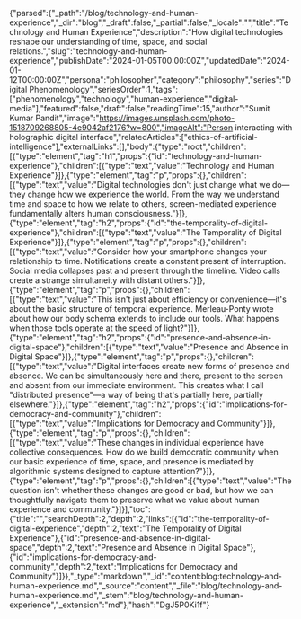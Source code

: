 {"parsed":{"_path":"/blog/technology-and-human-experience","_dir":"blog","_draft":false,"_partial":false,"_locale":"","title":"Technology and Human Experience","description":"How digital technologies reshape our understanding of time, space, and social relations.","slug":"technology-and-human-experience","publishDate":"2024-01-05T00:00:00Z","updatedDate":"2024-01-12T00:00:00Z","persona":"philosopher","category":"philosophy","series":"Digital Phenomenology","seriesOrder":1,"tags":["phenomenology","technology","human-experience","digital-media"],"featured":false,"draft":false,"readingTime":15,"author":"Sumit Kumar Pandit","image":"https://images.unsplash.com/photo-1518709268805-4e9042af2176?w=800","imageAlt":"Person interacting with holographic digital interface","relatedArticles":["ethics-of-artificial-intelligence"],"externalLinks":[],"body":{"type":"root","children":[{"type":"element","tag":"h1","props":{"id":"technology-and-human-experience"},"children":[{"type":"text","value":"Technology and Human Experience"}]},{"type":"element","tag":"p","props":{},"children":[{"type":"text","value":"Digital technologies don't just change what we do—they change how we experience the world. From the way we understand time and space to how we relate to others, screen-mediated experience fundamentally alters human consciousness."}]},{"type":"element","tag":"h2","props":{"id":"the-temporality-of-digital-experience"},"children":[{"type":"text","value":"The Temporality of Digital Experience"}]},{"type":"element","tag":"p","props":{},"children":[{"type":"text","value":"Consider how your smartphone changes your relationship to time. Notifications create a constant present of interruption. Social media collapses past and present through the timeline. Video calls create a strange simultaneity with distant others."}]},{"type":"element","tag":"p","props":{},"children":[{"type":"text","value":"This isn't just about efficiency or convenience—it's about the basic structure of temporal experience. Merleau-Ponty wrote about how our body schema extends to include our tools. What happens when those tools operate at the speed of light?"}]},{"type":"element","tag":"h2","props":{"id":"presence-and-absence-in-digital-space"},"children":[{"type":"text","value":"Presence and Absence in Digital Space"}]},{"type":"element","tag":"p","props":{},"children":[{"type":"text","value":"Digital interfaces create new forms of presence and absence. We can be simultaneously here and there, present to the screen and absent from our immediate environment. This creates what I call \"distributed presence\"—a way of being that's partially here, partially elsewhere."}]},{"type":"element","tag":"h2","props":{"id":"implications-for-democracy-and-community"},"children":[{"type":"text","value":"Implications for Democracy and Community"}]},{"type":"element","tag":"p","props":{},"children":[{"type":"text","value":"These changes in individual experience have collective consequences. How do we build democratic community when our basic experience of time, space, and presence is mediated by algorithmic systems designed to capture attention?"}]},{"type":"element","tag":"p","props":{},"children":[{"type":"text","value":"The question isn't whether these changes are good or bad, but how we can thoughtfully navigate them to preserve what we value about human experience and community."}]}],"toc":{"title":"","searchDepth":2,"depth":2,"links":[{"id":"the-temporality-of-digital-experience","depth":2,"text":"The Temporality of Digital Experience"},{"id":"presence-and-absence-in-digital-space","depth":2,"text":"Presence and Absence in Digital Space"},{"id":"implications-for-democracy-and-community","depth":2,"text":"Implications for Democracy and Community"}]}},"_type":"markdown","_id":"content:blog:technology-and-human-experience.md","_source":"content","_file":"blog/technology-and-human-experience.md","_stem":"blog/technology-and-human-experience","_extension":"md"},"hash":"DgJ5P0Ki1f"}